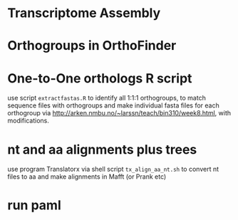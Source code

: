 

# Transcriptome Assembly 



# Orthogroups in OrthoFinder 



# One-to-One orthologs R script

use script `extractfastas.R` to identify all 1:1:1 orthogroups, to match sequence files with orthogroups 
    and make individual fasta files for each orthogroup via http://arken.nmbu.no/~larssn/teach/bin310/week8.html, with modifications. 



# nt and aa alignments plus trees

use program Translatorx via shell script `tx_align_aa_nt.sh` to convert nt files to aa and make alignments in Mafft (or Prank etc)

# run paml 



